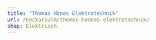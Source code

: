 ```yaml
---
title: "Thomas Hönes Elektrotechnik"
url: /neckarsulm/thomas-hoenes-elektrotechnik/
shop: Elektrisch
---
```


